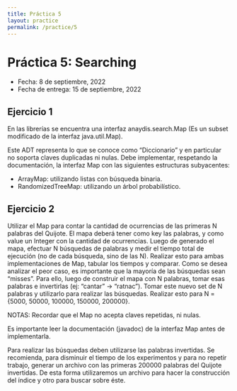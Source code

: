 ```yaml
---
title: Práctica 5
layout: practice
permalink: /practice/5
---
```


# Práctica 5: Searching

* Fecha: 8 de septiembre, 2022
* Fecha de entrega: 15 de septiembre, 2022

## Ejercicio 1

En las librerías se encuentra una interfaz anaydis.search.Map (Es un subset modificado de la interfaz java.util.Map).

Este ADT representa lo que se conoce como “Diccionario” y en particular no soporta claves duplicadas ni nulas.
Debe implementar, respetando la documentación, la interfaz Map con las siguientes estructuras subyacentes:

* ArrayMap: utilizando listas con búsqueda binaria.
* RandomizedTreeMap: utilizando un árbol probabilístico.

## Ejercicio 2

Utilizar el Map para contar la cantidad de ocurrencias de las primeras N palabras del Quijote.
El mapa deberá tener como key las palabras, y como value un Integer con la cantidad de ocurrencias.
Luego de generado el mapa, efectuar N búsquedas de palabras y medir el tiempo total de ejecución (no de cada búsqueda, sino de las N).
Realizar esto para ambas implementaciones de Map, tabular los tiempos y comparar.
Como se desea analizar el peor caso, es importante que la mayoría de las búsquedas sean “misses”. Para ello, luego de construir el mapa con N palabras, tomar esas palabras e invertirlas (ej: “cantar” -> “ratnac”). Tomar este nuevo set de N palabras y utilizarlo para realizar las búsquedas.
Realizar esto para N = {5000, 50000, 100000, 150000, 200000}.

NOTAS:
Recordar que el Map no acepta claves repetidas, ni nulas.

Es importante leer la documentación (javadoc) de la interfaz Map antes de implementarla.

Para realizar las búsquedas deben utilizarse las palabras invertidas. Se recomienda, para disminuir el tiempo de los experimentos y para no repetir trabajo, generar un archivo con las primeras 200000 palabras del Quijote invertidas. De esta forma utilizaremos un archivo para hacer la construcción del índice y otro para buscar sobre éste.
